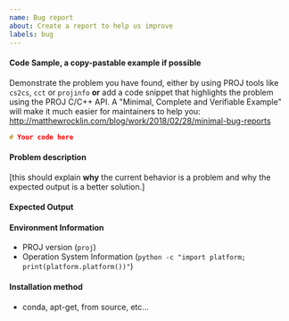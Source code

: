 ```yaml
---
name: Bug report
about: Create a report to help us improve
labels: bug
---
```


<!-- Please search existing issues to avoid creating duplicates. -->


#### Code Sample, a copy-pastable example if possible
Demonstrate the problem you have found, either by using PROJ tools like `cs2cs`, `cct` or `projinfo` **or** add a code snippet that highlights the problem using the PROJ C/C++ API.
A "Minimal, Complete and Verifiable Example" will make it much easier for maintainers to help you:
http://matthewrocklin.com/blog/work/2018/02/28/minimal-bug-reports

```c
# Your code here

```
#### Problem description

[this should explain **why** the current behavior is a problem and why the expected output is a better solution.]

#### Expected Output


#### Environment Information
 - PROJ version (`proj`)
 - Operation System Information (`python -c "import platform; print(platform.platform())"`)

#### Installation method
 - conda, apt-get, from source, etc...
